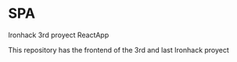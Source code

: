 # SPA
Ironhack 3rd proyect ReactApp

This repository has the frontend of the 3rd and last Ironhack proyect
